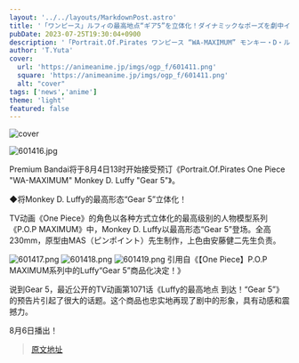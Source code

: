 ```yaml
---
layout: '../../layouts/MarkdownPost.astro'
title: '「ワンピース」ルフィの最高地点“ギア5”を立体化！ダイナミックなポーズを劇中イメージ通りに再現'
pubDate: 2023-07-25T19:30:04+0900
description: '「Portrait.Of.Pirates ワンピース “WA-MAXIMUM” モンキー・D・ルフィ “ギア5”」の予約受付が8月4日13時より開始！価格は、22,000円（税込）です。'
author: 'T.Yuta'
cover:
  url: 'https://animeanime.jp/imgs/ogp_f/601411.png'
  square: 'https://animeanime.jp/imgs/ogp_f/601411.png'
  alt: "cover"
tags: ['news','anime']
theme: 'light'
featured: false
---
```


![cover](https://animeanime.jp/imgs/ogp_f/601411.png)

![601416.jpg](/imgs/zoom/601416.jpg)

Premium Bandai将于8月4日13时开始接受预订《Portrait.Of.Pirates One Piece "WA-MAXIMUM" Monkey D. Luffy "Gear 5"》。

◆将Monkey D. Luffy的最高形态“Gear 5”立体化！

TV动画《One Piece》的角色以各种方式立体化的最高级别的人物模型系列《P.O.P MAXIMUM》中，Monkey D. Luffy以最高形态“Gear 5”登场。全高230mm，原型由MAS（ピンポイント）先生制作，上色由安藤健二先生负责。

![601417.png](/imgs/zoom/601417.png)
![601418.png](/imgs/zoom/601418.png)
![601419.png](/imgs/zoom/601419.png)
引用自《【One Piece】P.O.P MAXIMUM系列中的Luffy“Gear 5”商品化决定！》

说到Gear 5，最近公开的TV动画第1071话《Luffy的最高地点 到达！“Gear 5”》的预告片引起了很大的话题。这个商品也忠实地再现了剧中的形象，具有动感和震撼力。

8月6日播出！

>[原文地址](https://animeanime.jp/article/2023/07/25/78830.html)  